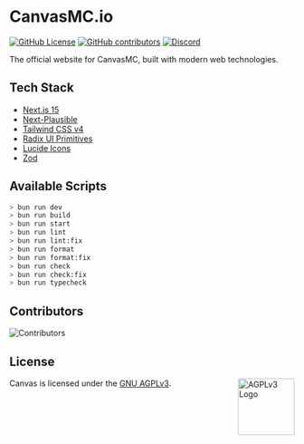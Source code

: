 # CanvasMC.io

[![GitHub License](https://img.shields.io/github/license/CraftCanvasMC/Website)](https://github.com/CraftCanvasMC/Website/blob/master/LICENSE)
[![GitHub contributors](https://img.shields.io/github/contributors/CraftCanvasMC/Website)](https://github.com/CraftCanvasMC/Website/graphs/contributors)
[![Discord](https://img.shields.io/discord/1168986665038127205?color=5865F2)](https://canvasmc.io/discord)

The official website for CanvasMC, built with modern web technologies.

## Tech Stack

- [Next.js 15](https://nextjs.org/)
- [Next-Plausible](https://next-plausible.vercel.app/)
- [Tailwind CSS v4](https://tailwindcss.com/)
- [Radix UI Primitives](https://www.radix-ui.com/primitives)
- [Lucide Icons](https://lucide.dev/)
- [Zod](https://zod.dev/)

## Available Scripts

```sh
> bun run dev
> bun run build
> bun run start
> bun run lint
> bun run lint:fix
> bun run format
> bun run format:fix
> bun run check
> bun run check:fix
> bun run typecheck 
```

## Contributors

![Contributors](https://contrib.rocks/image?repo=CraftCanvasMC/Website)

## License

Canvas is licensed under the [GNU AGPLv3](https://github.com/CraftCanvasMC/Canvas/blob/master/LICENSE). <img align="right" width="100" src="https://upload.wikimedia.org/wikipedia/commons/thumb/0/06/AGPLv3_Logo.svg/1200px-AGPLv3_Logo.svg.png" alt="AGPLv3 Logo">

